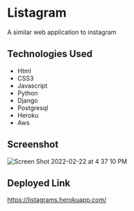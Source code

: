 # Listagram

A similar web application to instagram

## Technologies Used

* Html
* CSS3
* Javascript
* Python
* Django
* Postgresql
* Heroku
* Aws

## Screenshot
![Screen Shot 2022-02-22 at 4 37 10 PM](https://user-images.githubusercontent.com/94025904/155540577-58caf988-f1f1-4b32-94f0-7c1d900ce44b.png)

## Deployed Link
https://listagrams.herokuapp.com/



